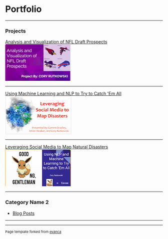 # Portfolio

---

### Projects

[Analysis and Visualization of NFL Draft Prospects](/sample_page)
<br>
<img src="images/project1_thumbnail.png?raw=true"/>
<br>

---
[Using Machine Learning and NLP to Try to Catch 'Em All](/pdf/sample_presentation.pdf)
<br>
<img src="images/project2_thumbnail.png?raw=true"/>
<br>

---
[Leveraging Social Media to Map Natural Disasters](http://example.com/)
<br>
<img src="images/project3_thumbnail.png?raw=true"/>
<br>

---

### Category Name 2

- [Blog Posts](https://medium.com/@cory.rutkowski/my-long-and-winding-data-science-journey-701921ad6c0d)
---




---
<p style="font-size:11px">Page template forked from <a href="https://github.com/evanca/quick-portfolio">evanca</a></p>
<!-- Remove above link if you don't want to attibute -->
